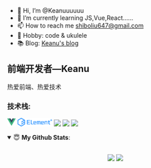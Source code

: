- 👋 Hi, I’m @Keanuuuuuu
- 🌱 I’m currently learning JS,Vue,React……
- 📫 How to reach me shiboliu647@gmail.com
- 🏓 Hobby: code & ukulele
- 📚 Blog: [Keanu's blog](http://47.96.232.65/)

<!---
Keanuuuuuu/Keanuuuuuu is a ✨ special ✨ repository because its `README.md` (this file) appears on your GitHub profile.
You can click the Preview link to take a look at your changes.
--->


## 前端开发者—Keanu

热爱前端、热爱技术

### **技术栈:**

<a href="https://v3.cn.vuejs.org"><code><img height="20" src="./images/vue.png"></code></a>
<a href="https://cn.vitejs.dev"><code><img height="20" src="./images/element plus.png"></code></a>
<a href="https://www.electronjs.org/"><code><img height="20" src="https://www.electronjs.org/assets/img/logo.svg"></code></a>
<a href="https://nodejs.org/en"><code><img height="20" src="https://nodejs.org/static/images/logo.svg"></code></a>
<a href="https://webpack.js.org/"><code><img height="20" src="https://webpack.js.org/site-logo.c0e60df418e04f58.svg"></code></a>

<details open>
 <summary> 😇 <b>My Github Stats</b>: </summary>
<br>
<p align = "center">
  <img src = "https://github-readme-stats.vercel.app/api?username=Keanuuuuuu&show_icons=true&theme=calm&line_height=33&hide_border=true&count_private=true">
  <img src = "https://github-readme-stats.vercel.app/api/top-langs/?username=Keanuuuuuu&theme=calm&hide_border=true">
</p>
</details>
